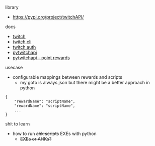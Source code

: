 library
- https://pypi.org/project/twitchAPI/

docs
- [twitch](https://dev.twitch.tv/docs/api/)
- [twitch cli](https://dev.twitch.tv/docs/cli/)
- [twitch auth](https://dev.twitch.tv/docs/authentication/)
- [pytwitchapi](https://pytwitchapi.readthedocs.io/en/stable/)
- [pytwitchapi - point rewards](https://pytwitchapi.readthedocs.io/en/stable/modules/twitchAPI.eventsub.html#twitchAPI.eventsub.EventSub.listen_channel_points_custom_reward_redemption_add)

usecase
- configurable mappings between rewards and scripts
  - my goto is always json but there might be a better approach in python
```
{ 
    "rewardName": "scriptName",
    "rewardName": "scriptName",
    ...
}
```

shit to learn
- how to run ~~ahk scripts~~ EXEs with python
  - ~~EXEs or AHKs?~~